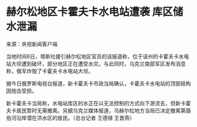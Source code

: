 

# 赫尔松地区卡霍夫卡水电站遭袭 库区储水泄漏

来源：央视新闻客户端

当地时间6日，塔斯社援引赫尔松地区官员的话报道称，位于该州的卡霍夫卡水电站大坝遭到破坏，部分地区正在遭受水灾。与此同时，乌克兰南部军区发布消息称，俄军炸毁了卡霍夫卡水电站大坝。

据今日俄罗斯电视台报道，新卡霍夫卡市政当局确认，卡霍夫卡水电站的顶部结构因炮击受损。

新卡霍夫卡当局称，水电站库区的水正在以无法控制的方式向下游流去，但新卡霍夫卡居民暂时无需撤离。另据乌克兰媒体报道，乌赫尔松地方当局已决定撤离第聂伯河沿岸潜在洪水区的居民。（总台记者
王德禄 王晋燕）


